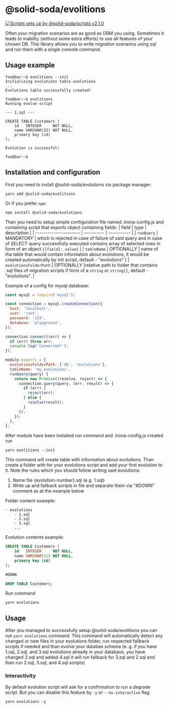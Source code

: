 # @solid-soda/evolitions

[![Scripts sets up by @solid-soda/scripts v2.1.0](https://img.shields.io/static/v1?label=@solid-soda/scripts&message=2.1.0&color=75ddf4)](https://github.com/solid-soda/scripts)

Often your migration scenarios are as good as ORM you using. Sometimes it leads to inability (without some extra efforts) to use all features of your chosen DB. This library allows you to write migration scenarios using sql and run them with a single console command.

## Usage example

```console
foo@bar:~$ evolitions --init
Initializing evolutions table evolutions
...
Evolutions table successfully created!

foo@bar:~$ evolitions
Running evolve script

--- 1.sql ---

CREATE TABLE Customers (
    id   INTEGER     NOT NULL,
    name VARCHAR(32) NOT NULL,
    primary key (id)
);

Evolution is successful!

foo@bar:~$
```

## Installation and configuration

First you need to install @solid-soda/evolutions via package manager:

```console
yarn add @solid-soda/evolitions
```

Or if you prefer `npm`:

```console
npm install @solid-soda/evolutions
```

Than you need to setup simple configuration file named .trona-config.js and containing script that
exports object containing fields:
| field | type | description |
| ---------------------- | ---------- | ----------- |
| `runQuery` | MANDATORY | which is rejected in case of failure of said query and in case of SELECT query successfully executed contains array of selected rows in form of an object `{[field]: value}` |
| `tableName` | OPTIONALLY | name of tha table that would contain information about evolutions, it would be created automatically by init script, default - "evolutions" |
| `evolutionsFolderPath` | OPTIONALLY |relative path to folder that contains .sql files of migration scripts if form of a `string` or `string[]`, default - "evolutions". |

Example of a config for mysql database:

```javascript
const mysql = require('mysql');

const connection = mysql.createConnection({
  host: 'localhost',
  user: 'root',
  password: '123',
  database: 'playground',
});

connection.connect((err) => {
  if (err) throw err;
  console.log('Connected!');
});

module.exports = {
  evolutionsFolderPath: ['db', 'evolutions'],
  tableName: 'my_evolutions',
  runQuery(query) {
    return new Promise((resolve, reject) => {
      connection.query(query, (err, result) => {
        if (err) {
          reject(err);
        } else {
          resolve(result);
        }
      });
    });
  },
};
```

After module have been installed run command and .trona-config.js created run

```console
yarn evolitions --init
```

This command will create table with information about evolutions.
Than create a folder with for your evolutions script and add your first evolution to it. Note the
rules which you should follow writing said evolutions:

1. Name file {evolution-number}.sql (e.g. 1.sql)
2. Write up and fallback scripts in file and separate them via "#DOWN" comment as at the
   example below

Folder content example:

```
- evolutions
    - 1.sql
    - 2.sql
    - 3.sql
    ...
```

Evolution contents example:

```sql
CREATE TABLE Customers (
    id   INTEGER     NOT NULL,
    name VARCHAR(32) NOT NULL,
    primary key (id)
);

#DOWN

DROP TABLE Customers;
```

Run command

```console
yarn evolutions
```

## Usage

After you managed to successfully setup @solid-soda/evolitions you can run `yarn evolutions` command.
This command will automatically detect any changed or new files in your evolutions folder, run
respected fallback scripts if needed and than evolve your databae schema (e. g. if you have 1.sql,
2.sql, and 3.sql evolutions already in your database, you have changed 2.sql and added 4.sql it will
run fallback for 3.sql and 2.sql and than run 2.sql, 3.sql, and 4.sql scripts)

### Interactivity

By default evolution script will ask for a confirmation to run a degrade script.
But you can disable this feature by `-y` or `--no-interactive` flag.

```console
yarn evolutions -y
```
